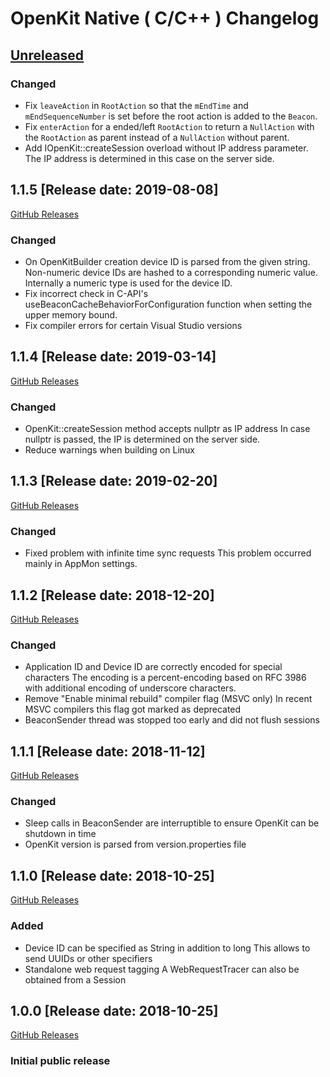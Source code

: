 # OpenKit Native ( C/C++ ) Changelog

## [Unreleased](https://github.com/Dynatrace/openkit-native/compare/v1.1.5...release/1.1)

### Changed
- Fix `leaveAction` in `RootAction` so that the `mEndTime` and `mEndSequenceNumber` is set before 
  the root action is added to the `Beacon`.
- Fix `enterAction` for a ended/left `RootAction` to return a `NullAction` with the `RootAction` as parent instead of
  a `NullAction` without parent.
- Add IOpenKit::createSession overload without IP address parameter.  
  The IP address is determined in this case on the server side.

## 1.1.5 [Release date: 2019-08-08]
[GitHub Releases](https://github.com/Dynatrace/openkit-native/releases/tag/v1.1.5)

### Changed
- On OpenKitBuilder creation device ID is parsed from the given string. Non-numeric
  device IDs are hashed to a corresponding numeric value. Internally a numeric
  type is used for the device ID.
- Fix incorrect check in C-API's useBeaconCacheBehaviorForConfiguration function when setting the
  upper memory bound.
- Fix compiler errors for certain Visual Studio versions

## 1.1.4 [Release date: 2019-03-14]
[GitHub Releases](https://github.com/Dynatrace/openkit-native/releases/tag/v1.1.4)

### Changed
- OpenKit::createSession method accepts nullptr as IP address
  In case nullptr is passed, the IP is determined on the server side.
- Reduce warnings when building on Linux

## 1.1.3 [Release date: 2019-02-20]
[GitHub Releases](https://github.com/Dynatrace/openkit-native/releases/tag/v1.1.3)

### Changed
- Fixed problem with infinite time sync requests
  This problem occurred mainly in AppMon settings.

## 1.1.2 [Release date: 2018-12-20]
[GitHub Releases](https://github.com/Dynatrace/openkit-native/releases/tag/v1.1.2)

### Changed
- Application ID and Device ID are correctly encoded for special characters
  The encoding is a percent-encoding based on RFC 3986 with additional encoding of underscore characters.
- Remove "Enable minimal rebuild" compiler flag (MSVC only)
  In recent MSVC compilers this flag got marked as deprecated
- BeaconSender thread was stopped too early and did not flush sessions

## 1.1.1 [Release date: 2018-11-12]
[GitHub Releases](https://github.com/Dynatrace/openkit-native/releases/tag/v1.1.1)

### Changed
- Sleep calls in BeaconSender are interruptible to ensure OpenKit can be shutdown in time
- OpenKit version is parsed from version.properties file

## 1.1.0 [Release date: 2018-10-25]
[GitHub Releases](https://github.com/Dynatrace/openkit-native/releases/tag/v1.1.0)

### Added
- Device ID can be specified as String in addition to long
  This allows to send UUIDs or other specifiers
- Standalone web request tagging
  A WebRequestTracer can also be obtained from a Session

## 1.0.0 [Release date: 2018-10-25]
[GitHub Releases](https://github.com/Dynatrace/openkit-native/releases/tag/v1.0.0)

### Initial public release